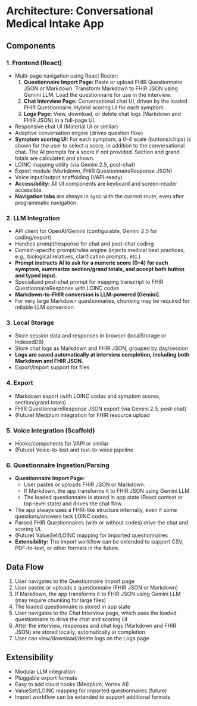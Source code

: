 # Architecture: Conversational Medical Intake App

## Components

### 1. Frontend (React)
- Multi-page navigation using React Router:
  1. **Questionnaire Import Page:** Paste or upload FHIR Questionnaire JSON or Markdown. Transform Markdown to FHIR JSON using Gemini LLM. Load the questionnaire for use in the interview.
  2. **Chat Interview Page:** Conversational chat UI, driven by the loaded FHIR Questionnaire. Hybrid scoring UI for each symptom.
  3. **Logs Page:** View, download, or delete chat logs (Markdown and FHIR JSON) in a full-page UI.
- Responsive chat UI (Material UI or similar)
- Adaptive conversation engine (drives question flow)
- **Symptom scoring UI:** For each symptom, a 0–4 scale (buttons/chips) is shown for the user to select a score, in addition to the conversational chat. The AI prompts for a score if not provided. Section and grand totals are calculated and shown.
- LOINC mapping utility (via Gemini 2.5, post-chat)
- Export module (Markdown, FHIR QuestionnaireResponse JSON)
- Voice input/output scaffolding (VAPI-ready)
- **Accessibility:** All UI components are keyboard and screen-reader accessible.
- **Navigation tabs** are always in sync with the current route, even after programmatic navigation.

### 2. LLM Integration
- API client for OpenAI/Gemini (configurable, Gemini 2.5 for coding/export)
- Handles prompt/response for chat and post-chat coding
- Domain-specific prompt/rules engine (injects medical best practices, e.g., biological relatives, clarification prompts, etc.)
- **Prompt instructs AI to ask for a numeric score (0–4) for each symptom, summarize section/grand totals, and accept both button and typed input.**
- Specialized post-chat prompt for mapping transcript to FHIR QuestionnaireResponse with LOINC codes
- **Markdown-to-FHIR conversion is LLM-powered (Gemini).**
- For very large Markdown questionnaires, chunking may be required for reliable LLM conversion.

### 3. Local Storage
- Store session data and responses in browser (localStorage or IndexedDB)
- Store chat logs as Markdown and FHIR JSON, grouped by day/session
- **Logs are saved automatically at interview completion, including both Markdown and FHIR JSON.**
- Export/import support for files

### 4. Export
- Markdown export (with LOINC codes and symptom scores, section/grand totals)
- FHIR QuestionnaireResponse JSON export (via Gemini 2.5, post-chat)
- (Future) Medplum integration for FHIR resource upload

### 5. Voice Integration (Scaffold)
- Hooks/components for VAPI or similar
- (Future) Voice-to-text and text-to-voice pipeline

### 6. Questionnaire Ingestion/Parsing
- **Questionnaire Import Page:**
  - User pastes or uploads FHIR JSON or Markdown.
  - If Markdown, the app transforms it to FHIR JSON using Gemini LLM.
  - The loaded questionnaire is stored in app state (React context or top-level state) and drives the chat flow.
- The app always uses a FHIR-like structure internally, even if some questions/answers lack LOINC codes.
- Parsed FHIR Questionnaires (with or without codes) drive the chat and scoring UI.
- (Future) ValueSet/LOINC mapping for imported questionnaires
- **Extensibility:** The import workflow can be extended to support CSV, PDF-to-text, or other formats in the future.

## Data Flow
1. User navigates to the Questionnaire Import page
2. User pastes or uploads a questionnaire (FHIR JSON or Markdown)
3. If Markdown, the app transforms it to FHIR JSON using Gemini LLM (may require chunking for large files)
4. The loaded questionnaire is stored in app state
5. User navigates to the Chat Interview page, which uses the loaded questionnaire to drive the chat and scoring UI
6. After the interview, responses and chat logs (Markdown and FHIR JSON) are stored locally, automatically at completion
7. User can view/download/delete logs on the Logs page

## Extensibility
- Modular LLM integration
- Pluggable export formats
- Easy to add cloud hooks (Medplum, Vertex AI)
- ValueSet/LOINC mapping for imported questionnaires (future)
- Import workflow can be extended to support additional formats 